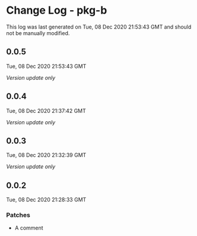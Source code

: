 # Change Log - pkg-b

This log was last generated on Tue, 08 Dec 2020 21:53:43 GMT and should not be manually modified.

## 0.0.5
Tue, 08 Dec 2020 21:53:43 GMT

_Version update only_

## 0.0.4
Tue, 08 Dec 2020 21:37:42 GMT

_Version update only_

## 0.0.3
Tue, 08 Dec 2020 21:32:39 GMT

_Version update only_

## 0.0.2
Tue, 08 Dec 2020 21:28:33 GMT

### Patches

- A comment

